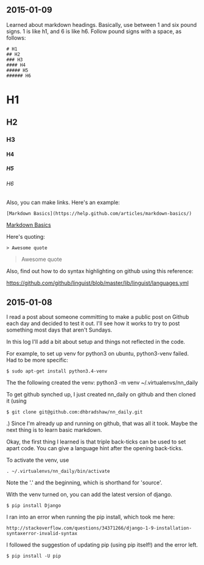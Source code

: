 ## 2015-01-09
Learned about markdown headings.  Basically, use between 1 and six pound signs.  1 is like h1, and 6 is like h6.  Follow pound signs with a space, as follows:
```
# H1
## H2
### H3
#### H4
##### H5
###### H6
```
# H1
## H2
### H3
#### H4
##### H5
###### H6

Also, you can make links.  Here's an example:

```
[Markdown Basics](https://help.github.com/articles/markdown-basics/)
```

[Markdown Basics](https://help.github.com/articles/markdown-basics/)

Here's quoting:
```
> Awesome quote
```
> Awesome quote

Also, find out how to do syntax highlighting on github using this reference:

https://github.com/github/linguist/blob/master/lib/linguist/languages.yml



## 2015-01-08

I read a post about someone committing to make a public post on Github each day and decided to test it out.  I'll see how it works to try to post something most days that aren't Sundays.

In this log I'll add a bit about setup and things not reflected in the code.

For example, to set up venv for python3 on ubuntu, python3-venv failed.  Had to be more specific:
```shell
$ sudo apt-get install python3.4-venv
```
The the following created the venv:
python3 -m venv ~/.virtualenvs/nn_daily

To get github synched up, I just created nn_daily on github and then cloned it
(using
```shell
$ git clone git@github.com:dhbradshaw/nn_daily.git
```
.)
Since I'm already up and running on github, that was all it took.  Maybe the next thing is to learn basic markdown.

Okay, the first thing I learned is that triple back-ticks can be used to set apart code.  You can give a language hint after the opening back-ticks.

To activate the venv, use
```shell
. ~/.virtualenvs/nn_daily/bin/activate
```
Note the '.' and the beginning, which is shorthand for 'source'.

With the venv turned on, you can add the latest version of django.
```shell
$ pip install Django
```

I ran into an error when running the pip install, which took me here:

    http://stackoverflow.com/questions/34371266/django-1-9-installation-syntaxerror-invalid-syntax
I followed the suggestion of updating pip (using pip itself!) and the error left.

```shell
$ pip install -U pip
```
